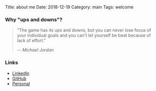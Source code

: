 Title: about me
Date: 2018-12-19
Category: main
Tags: welcome

### Why "ups and downs"?

> "The game has its ups and downs, but you can never lose focus of your individual goals and you can't let yourself be beat because of lack of effort."
>
> -- <cite>Michael Jordan</cite>


### Links

* [LinkedIn](https://www.linkedin.com/in/tobiaszkedzierski/?locale=en_US)
* [GitHub](https://github.com/TobKed)
* [Personal](https://tobked.github.io/)
